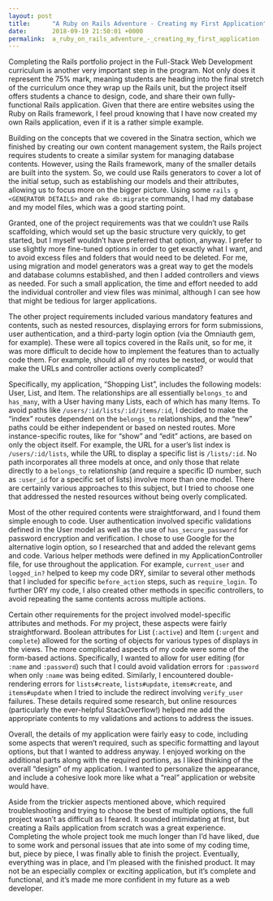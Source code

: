 ```yaml
---
layout: post
title:      "A Ruby on Rails Adventure - Creating my First Application"
date:       2018-09-19 21:50:01 +0000
permalink:  a_ruby_on_rails_adventure_-_creating_my_first_application
---
```



Completing the Rails portfolio project in the Full-Stack Web Development curriculum is another very important step in the program. Not only does it represent the 75% mark, meaning students are heading into the final stretch of the curriculum once they wrap up the Rails unit, but the project itself offers students a chance to design, code, and share their own fully-functional Rails application. Given that there are entire websites using the Ruby on Rails framework, I feel proud knowing that I have now created my own Rails application, even if it is a rather simple example.

Building on the concepts that we covered in the Sinatra section, which we finished by creating our own content management system, the Rails project requires students to create a similar system for managing database contents. However, using the Rails framework, many of the smaller details are built into the system. So, we could use Rails generators to cover a lot of the initial setup, such as establishing our models and their attributes, allowing us to focus more on the bigger picture. Using some `rails g <GENERATOR DETAILS>` and `rake db:migrate` commands, I had my database and my model files, which was a good starting point.

Granted, one of the project requirements was that we couldn’t use Rails scaffolding, which would set up the basic structure very quickly, to get started, but I myself wouldn’t have preferred that option, anyway. I prefer to use slightly more fine-tuned options in order to get exactly what I want, and to avoid excess files and folders that would need to be deleted. For me, using migration and model generators was a great way to get the models and database columns established, and then I added controllers and views as needed. For such a small application, the time and effort needed to add the individual controller and view files was minimal, although I can see how that might be tedious for larger applications.
 
The other project requirements included various mandatory features and contents, such as nested resources, displaying errors for form submissions, user authentication, and a third-party login option (via the Omniauth gem, for example). These were all topics covered in the Rails unit, so for me, it was more difficult to decide how to implement the features than to actually code them. For example, should all of my routes be nested, or would that make the URLs and controller actions overly complicated?

Specifically, my application, “Shopping List”, includes the following models: User, List, and Item. The relationships are all essentially `belongs_to` and `has_many`, with a User having many Lists, each of which has many Items. To avoid paths like `/users/:id/lists/:id/items/:id`, I decided to make the “index” routes dependent on the `belongs_to` relationships, and the “new” paths could be either independent or based on nested routes. More instance-specific routes, like for “show” and “edit” actions, are based on only the object itself. For example, the URL for a user’s list index is `/users/:id/lists`, while the URL to display a specific list is `/lists/:id`. No path incorporates all three models at once, and only those that relate directly to a `belongs_to` relationship (and require a specific ID number, such as `:user_id` for a specific set of lists) involve more than one model. There are certainly various approaches to this subject, but I tried to choose one that addressed the nested resources without being overly complicated.

Most of the other required contents were straightforward, and I found them simple enough to code. User authentication involved specific validations defined in the User model as well as the use of `has_secure_password` for password encryption and verification. I chose to use Google for the alternative login option, so I researched that and added the relevant gems and code. Various helper methods were defined in my ApplicationController file, for use throughout the application. For example, `current_user` and `logged_in?` helped to keep my code DRY, similar to several other methods that I included for specific `before_action` steps, such as `require_login`. To further DRY my code, I also created other methods in specific controllers, to avoid repeating the same contents across multiple actions.

Certain other requirements for the project involved model-specific attributes and methods. For my project, these aspects were fairly straightforward. Boolean attributes for List (`:active`) and Item (`:urgent` and `complete`) allowed for the sorting of objects for various types of displays in the views. The more complicated aspects of my code were some of the form-based actions. Specifically, I wanted to allow for user editing (for `:name` and `:password`) such that I could avoid validation errors for `:password` when only `:name` was being edited. Similarly, I encountered double-rendering errors for `lists#create`, `lists#update`, `items#create`, and `items#update` when I tried to include the redirect involving `verify_user` failures. These details required some research, but online resources (particularly the ever-helpful StackOverflow!) helped me add the appropriate contents to my validations and actions to address the issues.

Overall, the details of my application were fairly easy to code, including some aspects that weren’t required, such as specific formatting and layout options, but that I wanted to address anyway. I enjoyed working on the additional parts along with the required portions, as I liked thinking of the overall “design” of my application. I wanted to personalize the appearance, and include a cohesive look more like what a “real” application or website would have.

Aside from the trickier aspects mentioned above, which required troubleshooting and trying to choose the best of multiple options, the full project wasn’t as difficult as I feared. It sounded intimidating at first, but creating a Rails application from scratch was a great experience. Completing the whole project took me much longer than I’d have liked, due to some work and personal issues that ate into some of my coding time, but, piece by piece, I was finally able to finish the project. Eventually, everything was in place, and I’m pleased with the finished product. It may not be an especially complex or exciting application, but it’s complete and functional, and it’s made me more confident in my future as a web developer. 

